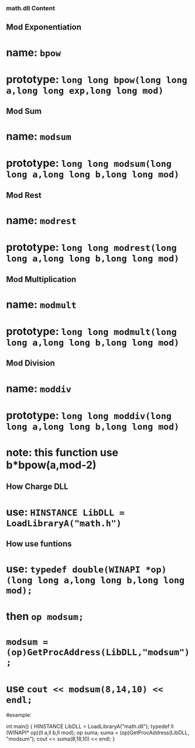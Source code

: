 ### math.dll Content
## Mod Exponentiation
#   name: `bpow`
#   prototype: `long long bpow(long long a,long long exp,long long mod)`

## Mod Sum
#   name: `modsum`
#   prototype: `long long modsum(long long a,long long b,long long mod)`


## Mod Rest
#   name: `modrest`
#   prototype: `long long modrest(long long a,long long b,long long mod)`


## Mod Multiplication
#   name: `modmult`
#   prototype: `long long modmult(long long a,long long b,long long mod)`

## Mod Division
#   name: `moddiv`
#   prototype: `long long moddiv(long long a,long long b,long long mod)`
#   note: this function use b*bpow(a,mod-2)

## How Charge DLL
# use: `HINSTANCE LibDLL = LoadLibraryA("math.h")`

## How use funtions
# use: `typedef double(WINAPI *op)(long long a,long long b,long long mod);`
# then `op modsum;`
#      `modsum = (op)GetProcAddress(LibDLL,"modsum");`
# use  `cout << modsum(8,14,10) << endl;`
#example: 

int main()
{
    HINSTANCE LibDLL = LoadLibraryA("math.dll");
    typedef ll (WINAPI* op)(ll a,ll b,ll mod);
    op suma;
    suma = (op)GetProcAddress(LibDLL, "modsum");
    cout << suma(8,18,10) << endl;
}